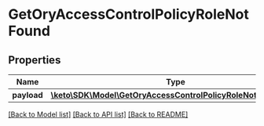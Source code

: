 # GetOryAccessControlPolicyRoleNotFound

## Properties
Name | Type | Description | Notes
------------ | ------------- | ------------- | -------------
**payload** | [**\keto\SDK\Model\GetOryAccessControlPolicyRoleNotFoundBody**](GetOryAccessControlPolicyRoleNotFoundBody.md) |  | [optional] 

[[Back to Model list]](../README.md#documentation-for-models) [[Back to API list]](../README.md#documentation-for-api-endpoints) [[Back to README]](../README.md)


